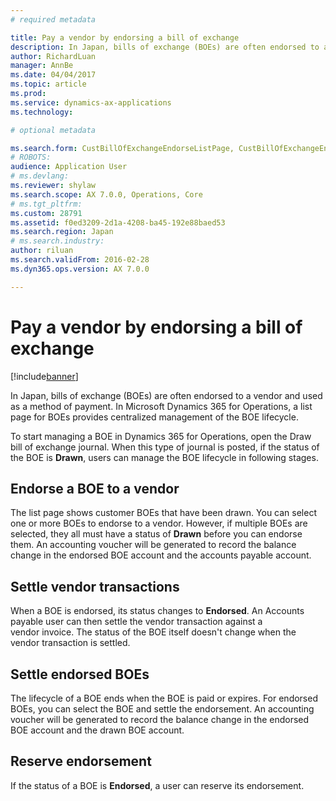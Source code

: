 ```yaml
---
# required metadata

title: Pay a vendor by endorsing a bill of exchange
description: In Japan, bills of exchange (BOEs) are often endorsed to a vendor and used as a method of payment. In Microsoft Dynamics 365 for Operations, a list page for BOEs provides centralized management of the BOE lifecycle.
author: RichardLuan
manager: AnnBe
ms.date: 04/04/2017
ms.topic: article
ms.prod: 
ms.service: dynamics-ax-applications
ms.technology: 

# optional metadata

ms.search.form: CustBillOfExchangeEndorseListPage, CustBillOfExchangeEndorseToVendor
# ROBOTS: 
audience: Application User
# ms.devlang: 
ms.reviewer: shylaw
ms.search.scope: AX 7.0.0, Operations, Core
# ms.tgt_pltfrm: 
ms.custom: 28791
ms.assetid: f0ed3209-2d1a-4208-ba45-192e88baed53
ms.search.region: Japan
# ms.search.industry: 
author: riluan
ms.search.validFrom: 2016-02-28
ms.dyn365.ops.version: AX 7.0.0

---
```


# Pay a vendor by endorsing a bill of exchange

[!include[banner](../includes/banner.md)]


In Japan, bills of exchange (BOEs) are often endorsed to a vendor and used as a method of payment. In Microsoft Dynamics 365 for Operations, a list page for BOEs provides centralized management of the BOE lifecycle.

To start managing a BOE in Dynamics 365 for Operations, open the Draw bill of exchange journal. When this type of journal is posted, if the status of the BOE is **Drawn**, users can manage the BOE lifecycle in following stages.

## Endorse a BOE to a vendor
The list page shows customer BOEs that have been drawn. You can select one or more BOEs to endorse to a vendor. However, if multiple BOEs are selected, they all must have a status of **Drawn** before you can endorse them. An accounting voucher will be generated to record the balance change in the endorsed BOE account and the accounts payable account.

## Settle vendor transactions
When a BOE is endorsed, its status changes to **Endorsed**. An Accounts payable user can then settle the vendor transaction against a vendor invoice. The status of the BOE itself doesn't change when the vendor transaction is settled.

## Settle endorsed BOEs
The lifecycle of a BOE ends when the BOE is paid or expires. For endorsed BOEs, you can select the BOE and settle the endorsement. An accounting voucher will be generated to record the balance change in the endorsed BOE account and the drawn BOE account.

## Reserve endorsement
If the status of a BOE is **Endorsed**, a user can reserve its endorsement.



